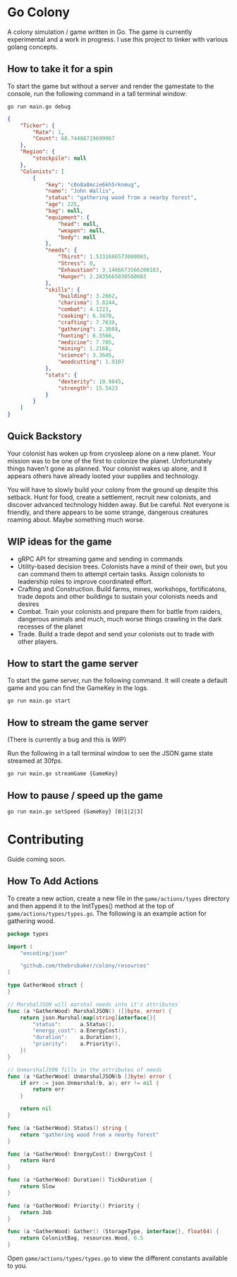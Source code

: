 # Go Colony

A colony simulation / game written in Go. The game is currently experimental and a work in progress. I use this project to tinker with various golang concepts.

## How to take it for a spin

To start the game but without a server and render the gamestate to the console, run the following command in a tall terminal window:

```script
go run main.go debug
```

```json
{
    "Ticker": {
        "Rate": 1,
        "Count": 68.74488719699967
    },
    "Region": {
        "stockpile": null
    },
    "Colonists": [
        {
            "key": "c0o8a8mcie6kh5rknmug",
            "name": "John Wallis",
            "status": "gathering wood from a nearby forest",
            "age": 225,
            "bag": null,
            "equipment": {
                "head": null,
                "weapon": null,
                "body": null
            },
            "needs": {
                "Thirst": 1.5331686573000003,
                "Stress": 0,
                "Exhaustion": 3.1466673566200103,
                "Hunger": 2.2835665030500083
            },
            "skills": {
                "building": 3.2662,
                "charisma": 3.8244,
                "combat": 4.1223,
                "cooking": 6.3478,
                "crafting": 7.7639,
                "gathering": 2.3608,
                "hunting": 6.5566,
                "medicine": 7.785,
                "mining": 1.2168,
                "science": 3.3645,
                "woodcutting": 1.9107
            },
            "stats": {
                "dexterity": 10.9845,
                "strength": 15.5423
            }
        }
    ]
}
```

## Quick Backstory

Your colonist has woken up from cryosleep alone on a new planet. Your mission was to be one of the first to colonize the planet. Unfortunately things haven't gone as planned. Your colonist wakes up alone, and it appears others have already looted your supplies and technology.

You will have to slowly build your colony from the ground up despite this setback. Hunt for food, create a settlement, recruit new colonists, and discover advanced technology hidden away. But be careful. Not everyone is friendly, and there appears to be some strange, dangerous creatures roaming about. Maybe something much worse.

## WIP ideas for the game

- gRPC API for streaming game and sending in commands
- Utility-based decision trees. Colonists have a mind of their own, but you can command them to attempt certain tasks. Assign colonists to leadership roles to improve coordinated effort.
- Crafting and Construction. Build farms, mines, workshops, fortificatons, trade depots and other buildings to sustain your colonists needs and desires
- Combat. Train your colonists and prepare them for battle from raiders, dangerous animals and much, much worse things crawling in the dark recesses of the planet
- Trade. Build a trade depot and send your colonists out to trade with other players.

## How to start the game server

To start the game server, run the following command. It will create a default game and you can find the GameKey in the logs.

```script
go run main.go start
```

## How to stream the game server

(There is currently a bug and this is WIP)

Run the following in a tall terminal window to see the JSON game state streamed at 30fps.

```script
go run main.go streamGame {GameKey}
```

## How to pause / speed up the game

```script
go run main.go setSpeed {GameKey} [0|1|2|3]
```

# Contributing

Guide coming soon.

## How To Add Actions

To create a new action, create a new file in the `game/actions/types` directory and then append it to the InitTypes() method at the top of `game/actions/types/types.go`. The following is an example action for gathering wood.

```go
package types

import (
	"encoding/json"

	"github.com/thebrubaker/colony/resources"
)

type GatherWood struct {
}

// MarshalJSON will marshal needs into it's attributes
func (a *GatherWood) MarshalJSON() ([]byte, error) {
	return json.Marshal(map[string]interface{}{
		"status":      a.Status(),
		"energy_cost": a.EnergyCost(),
		"duration":    a.Duration(),
		"priority":    a.Priority(),
	})
}

// UnmarshalJSON fills in the attributes of needs
func (a *GatherWood) UnmarshalJSON(b []byte) error {
	if err := json.Unmarshal(b, a); err != nil {
		return err
	}

	return nil
}

func (a *GatherWood) Status() string {
	return "gathering wood from a nearby forest"
}

func (a *GatherWood) EnergyCost() EnergyCost {
	return Hard
}

func (a *GatherWood) Duration() TickDuration {
	return Slow
}

func (a *GatherWood) Priority() Priority {
	return Job
}

func (a *GatherWood) Gather() (StorageType, interface{}, float64) {
	return ColonistBag, resources.Wood, 0.5
}
```

Open `game/actions/types/types.go` to view the different constants available to you.
